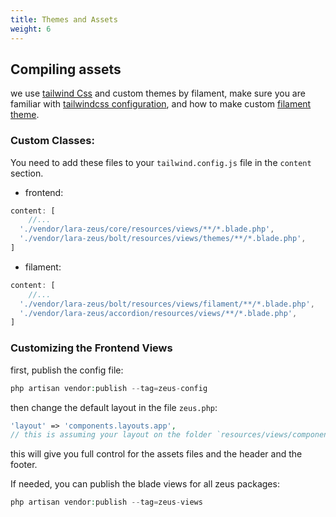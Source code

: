 ```yaml
---
title: Themes and Assets
weight: 6
---
```


## Compiling assets

we use [tailwind Css](https://tailwindcss.com/) and custom themes by filament, make sure you are familiar with [tailwindcss configuration](https://tailwindcss.com/docs/configuration), and how to make custom [filament theme](https://filamentphp.com/docs/2.x/admin/appearance#building-themes).

### Custom Classes:

You need to add these files to your `tailwind.config.js` file in the `content` section.

* frontend:

```js
content: [
    //...
  './vendor/lara-zeus/core/resources/views/**/*.blade.php',
  './vendor/lara-zeus/bolt/resources/views/themes/**/*.blade.php',
]
```

* filament:

```js
content: [
    //...
  './vendor/lara-zeus/bolt/resources/views/filament/**/*.blade.php',
  './vendor/lara-zeus/accordion/resources/views/**/*.blade.php',
]
```

### Customizing the Frontend Views

first, publish the config file:

```php
php artisan vendor:publish --tag=zeus-config
```

then change the default layout in the file `zeus.php`:

```php
'layout' => 'components.layouts.app',
// this is assuming your layout on the folder `resources/views/components/layouts/app`
```
this will give you full control for the assets files and the header and the footer.


If needed, you can publish the blade views for all zeus packages:

```php
php artisan vendor:publish --tag=zeus-views
```
